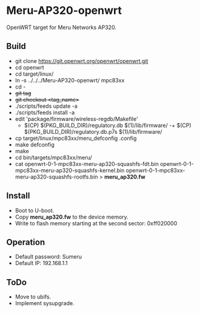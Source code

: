 # Meru-AP320-openwrt

OpenWRT target for Meru Networks AP320.

## Build

- git clone https://git.openwrt.org/openwrt/openwrt.git
- cd openwrt
- cd target/linux/
- ln -s ../../../Meru-AP320-openwrt/ mpc83xx
- cd -
- ~~git tag~~
- ~~git checkout <tag_name>~~
- ./scripts/feeds update -a
- ./scripts/feeds install -a
- edit 'package/firmware/wireless-regdb/Makefile'
	-	$(CP) $(PKG_BUILD_DIR)/regulatory.db $(1)/lib/firmware/
	-+	$(CP) $(PKG_BUILD_DIR)/regulatory.db.p7s $(1)/lib/firmware/
- cp target/linux/mpc83xx/meru_defconfig .config
- make defconfig
- make
- cd bin/targets/mpc83xx/meru/
- cat openwrt-0-1-mpc83xx-meru-ap320-squashfs-fdt.bin openwrt-0-1-mpc83xx-meru-ap320-squashfs-kernel.bin openwrt-0-1-mpc83xx-meru-ap320-squashfs-rootfs.bin > __meru_ap320.fw__

## Install
- Boot to U-boot.
- Copy __meru_ap320.fw__ to the device memory.
- Write to flash memory starting at the second sector: 0xff020000

## Operation

- Default password: Sumeru
- Default IP: 192.168.1.1

## ToDo
- Move to ubifs.
- Implement sysupgrade.
